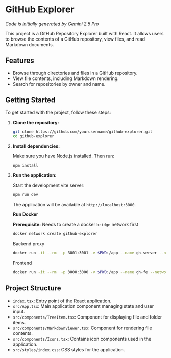 # GitHub Explorer

_Code is initially generated by Gemini 2.5 Pro_

This project is a GitHub Repository Explorer built with React. It allows users to browse the contents of a GitHub repository, view files, and read Markdown documents.

## Features

- Browse through directories and files in a GitHub repository.
- View file contents, including Markdown rendering.
- Search for repositories by owner and name.

## Getting Started

To get started with the project, follow these steps:

1. **Clone the repository:**

   ```bash
   git clone https://github.com/yourusername/github-explorer.git
   cd github-explorer
   ```

2. **Install dependencies:**

   Make sure you have Node.js installed. Then run:

   ```bash
   npm install
   ```

3. **Run the application:**

   Start the development vite server:

   ```bash
   npm run dev
   ```

   The application will be available at `http://localhost:3000`.  
   

   **Run Docker**
   
   **Prerequisite:** Needs to create a docker `bridge` network first
   ```bash
   docker network create github-explorer
   ```

   Backend proxy
   ```bash
   docker run -it --rm  -p 3001:3001 -v $PWD:/app --name gh-server --network github-explorer  -w /app node:22-alpine npm run server
   ```
   
   Frontend
   ```bash
   docker run -it --rm  -p 3000:3000 -v $PWD:/app --name gh-fe --network github-explorer  -w /app node:22-alpine npm run dev
   ```

## Project Structure

- `index.tsx`: Entry point of the React application.
- `src/App.tsx`: Main application component managing state and user input.
- `src/components/TreeItem.tsx`: Component for displaying file and folder items.
- `src/components/MarkdownViewer.tsx`: Component for rendering file contents.
- `src/components/Icons.tsx`: Contains icon components used in the application.
- `src/styles/index.css`: CSS styles for the application.
